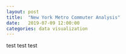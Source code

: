```yaml
---
layout: post
title:  "New York Metro Commuter Analysis"
date:   2019-07-09 12:00:00
categories: data visualization
---
```



test test test
